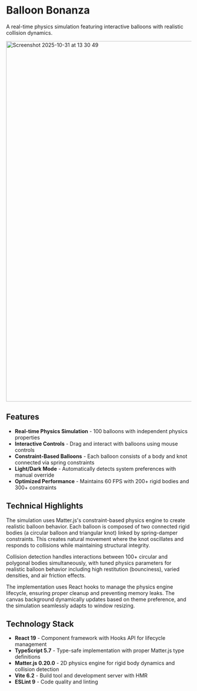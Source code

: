 # Balloon Bonanza

A real-time physics simulation featuring interactive balloons with realistic collision dynamics.

<img width="1708" height="980" alt="Screenshot 2025-10-31 at 13 30 49" src="https://github.com/user-attachments/assets/5d75853a-03c5-4897-960c-75025e4f3e49" />

## Features

- **Real-time Physics Simulation** - 100 balloons with independent physics properties
- **Interactive Controls** - Drag and interact with balloons using mouse controls
- **Constraint-Based Balloons** - Each balloon consists of a body and knot connected via spring constraints
- **Light/Dark Mode** - Automatically detects system preferences with manual override
- **Optimized Performance** - Maintains 60 FPS with 200+ rigid bodies and 300+ constraints

## Technical Highlights

The simulation uses Matter.js's constraint-based physics engine to create realistic balloon behavior. Each balloon is composed of two connected rigid bodies (a circular balloon and triangular knot) linked by spring-damper constraints. This creates natural movement where the knot oscillates and responds to collisions while maintaining structural integrity.

Collision detection handles interactions between 100+ circular and polygonal bodies simultaneously, with tuned physics parameters for realistic balloon behavior including high restitution (bounciness), varied densities, and air friction effects.

The implementation uses React hooks to manage the physics engine lifecycle, ensuring proper cleanup and preventing memory leaks. The canvas background dynamically updates based on theme preference, and the simulation seamlessly adapts to window resizing.

## Technology Stack

- **React 19** - Component framework with Hooks API for lifecycle management
- **TypeScript 5.7** - Type-safe implementation with proper Matter.js type definitions
- **Matter.js 0.20.0** - 2D physics engine for rigid body dynamics and collision detection
- **Vite 6.2** - Build tool and development server with HMR
- **ESLint 9** - Code quality and linting
